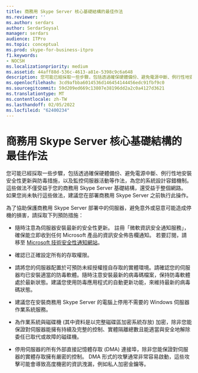 ```yaml
---
title: 商務用 Skype Server 核心基礎結構的最佳作法
ms.reviewer: ''
ms.author: serdars
author: SerdarSoysal
manager: serdars
audience: ITPro
ms.topic: conceptual
ms.prod: skype-for-business-itpro
f1.keywords:
- NOCSH
ms.localizationpriority: medium
ms.assetid: 44aff88d-536c-4613-a81e-5398c9c6a648
description: 您可能已經採取一些步驟，包括透過確保硬體備份、避免電源中斷、例行性地安裝安全性更新與防毒措施，以及監控伺服器活動等作法，為您的系統設計容錯機制。 這些做法不僅受益于您的商務用 Skype Server 基礎結構，還受益于整個網路。 如果您尚未執行這些做法，建議您在部署商務用 Skype Server 之前執行此操作。
ms.openlocfilehash: 3cd9afbba6014536d146454144456edc91fbf9c0
ms.sourcegitcommit: 59d209ed669c13807e38196dd2a2c0a4127d3621
ms.translationtype: MT
ms.contentlocale: zh-TW
ms.lasthandoff: 02/05/2022
ms.locfileid: "62400234"
---
```

# <a name="best-practices-for-your-core-infrastructure-in-skype-for-business-server"></a>商務用 Skype Server 核心基礎結構的最佳作法
 
您可能已經採取一些步驟，包括透過確保硬體備份、避免電源中斷、例行性地安裝安全性更新與防毒措施，以及監控伺服器活動等作法，為您的系統設計容錯機制。 這些做法不僅受益于您的商務用 Skype Server 基礎結構，還受益于整個網路。 如果您尚未執行這些做法，建議您在部署商務用 Skype Server 之前執行此操作。
  
為了協助保護商務用 Skype Server 部署中的伺服器，避免意外或惡意可能造成停機的損害，請採取下列預防措施：
  
- 隨時注意為伺服器安裝最新的安全性更新。 註冊「微軟資訊安全通知服務」，確保能立即收到任何 Microsoft 產品的資訊安全佈告欄通知。 若要訂閱，請移至 [Microsoft 技術安全性通知網站](https://go.microsoft.com/fwlink/p/?LinkId=145202)。
    
- 確認已正確設定所有的存取權限。
    
- 請將您的伺服器配置於可預防未經授權擅自存取的實體環境。請確認您的伺服器均已安裝適當的防毒軟體。隨時注意安裝最新的病毒碼檔案，保持防毒軟體處於最新狀態。建議您使用防毒應用程式的自動更新功能，來維持最新的病毒碼狀態。
    
- 建議您在安裝商務用 Skype Server 的電腦上停用不需要的 Windows 伺服器作業系統服務。
    
- 為作業系統與磁碟機 (其中資料是以完整磁碟區加密系統存放) 加密，除非您能保證對伺服器能擁有持續及完整的控制、實體隔離總數且能適當與安全地解除委任已取代或故障的磁碟機。
    
- 停用伺服器的所有外部直接記憶體存取 (DMA) 連接埠，除非您能保證對伺服器的實體存取擁有嚴密的控制。 DMA 形式的攻擊通常非常容易啟動，這些攻擊可能會導致高度機密的資訊洩漏，例如私人加密金鑰等。
    

